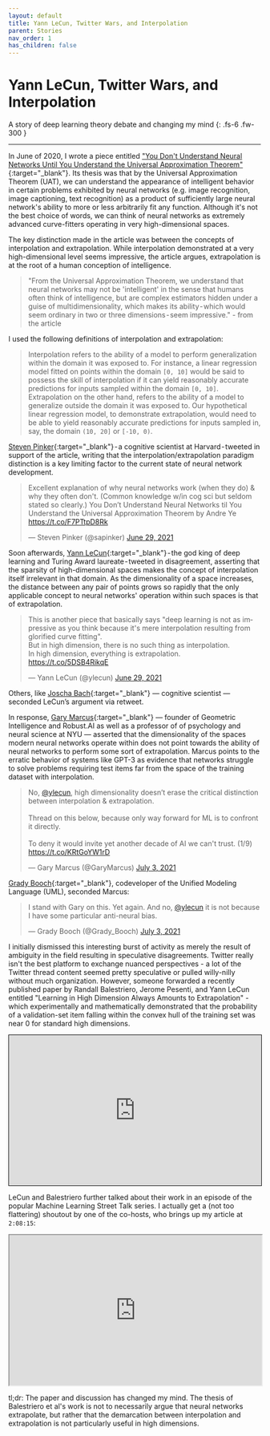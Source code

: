 ```yaml
---
layout: default
title: Yann LeCun, Twitter Wars, and Interpolation
parent: Stories
nav_order: 1
has_children: false
---
```


# Yann LeCun, Twitter Wars, and Interpolation

A story of deep learning theory debate and changing my mind
{: .fs-6 .fw-300 }

---

In June of 2020, I wrote a piece entitled ["You Don't Understand Neural Networks Until You Understand the Universal Approximation Theorem"](https://medium.com/analytics-vidhya/you-dont-understand-neural-networks-until-you-understand-the-universal-approximation-theorem-85b3e7677126?sk=62937adc3de501a7ec005262ac621cfd){:target="_blank"}. Its thesis was that by the Universal Approximation Theorem (UAT), we can understand the appearance of intelligent behavior in certain problems exhibited by neural networks (e.g. image recognition, image captioning, text recognition) as a product of sufficiently large neural network's ability to more or less arbitrarily fit any function. Although it's not the best choice of words, we can think of neural networks as extremely advanced curve-fitters operating in very high-dimensional spaces.

The key distinction made in the article was between the concepts of interpolation and extrapolation. While interpolation demonstrated at a very high-dimensional level seems impressive, the article argues, extrapolation is at the root of a human conception of intelligence.

> "From the Universal Approximation Theorem, we understand that neural networks may not be 'intelligent' in the sense that humans often think of intelligence, but are complex estimators hidden under a guise of multidimensionality, which makes its ability - which would seem ordinary in two or three dimensions - seem impressive." - from the article

I used the following definitions of interpolation and extrapolation:

> Interpolation refers to the ability of a model to perform generalization within the domain it was exposed to. For instance, a linear regression model fitted on points within the domain `[0, 10]` would be said to possess the skill of interpolation if it can yield reasonably accurate predictions for inputs sampled within the domain `[0, 10]`.
> Extrapolation on the other hand, refers to the ability of a model to generalize outside the domain it was exposed to. Our hypothetical linear regression model, to demonstrate extrapolation, would need to be able to yield reasonably accurate predictions for inputs sampled in, say, the domain `(10, 20]` or `[-10, 0)`.

[Steven Pinker](https://twitter.com/sapinker){:target="_blank"} - a cognitive scientist at Harvard - tweeted in support of the article, writing that the interpolation/extrapolation paradigm distinction is a key limiting factor to the current state of neural network development.

<blockquote class="twitter-tweet" data-theme="dark"><p lang="en" dir="ltr">Excellent explanation of why neural networks work (when they do) &amp; why they often don&#39;t. (Common knowledge w/in cog sci but seldom stated so clearly.) You Don’t Understand Neural Networks til You Understand the Universal Approximation Theorem by Andre Ye <a href="https://t.co/F7PTtpD8Rk">https://t.co/F7PTtpD8Rk</a></p>&mdash; Steven Pinker (@sapinker) <a href="https://twitter.com/sapinker/status/1409869656610033681?ref_src=twsrc%5Etfw">June 29, 2021</a></blockquote> <script async src="https://platform.twitter.com/widgets.js" charset="utf-8"></script>

Soon afterwards, [Yann LeCun](https://twitter.com/ylecun){:target="_blank"} - the god king of deep learning and Turing Award laureate - tweeted in disagreement, asserting that the sparsity of high-dimensional spaces makes the concept of interpolation itself irrelevant in that domain. As the dimensionality of a space increases, the distance between any pair of points grows so rapidly that the only applicable concept to neural networks' operation within such spaces is that of extrapolation.

<blockquote class="twitter-tweet" data-theme="dark"><p lang="en" dir="ltr">This is another piece that basically says &quot;deep learning is not as impressive as you think because it&#39;s mere interpolation resulting from glorified curve fitting&quot;.<br>But in high dimension, there is no such thing as interpolation. <br>In high dimension, everything is extrapolation. <a href="https://t.co/5DSB4RikqE">https://t.co/5DSB4RikqE</a></p>&mdash; Yann LeCun (@ylecun) <a href="https://twitter.com/ylecun/status/1409940043951742981?ref_src=twsrc%5Etfw">June 29, 2021</a></blockquote> <script async src="https://platform.twitter.com/widgets.js" charset="utf-8"></script>

Others, like [Joscha Bach](https://twitter.com/Plinz){:target="_blank"} — cognitive scientist — seconded LeCun’s argument via retweet.

In response, [Gary Marcus](https://twitter.com/GaryMarcus){:target="_blank"} — founder of Geometric Intelligence and Robust.AI as well as a professor of of psychology and neural science at NYU — asserted that the dimensionality of the spaces modern neural networks operate within does not point towards the ability of neural networks to perform some sort of extrapolation. Marcus points to the erratic behavior of systems like GPT-3 as evidence that networks struggle to solve problems requiring test items far from the space of the training dataset with interpolation.

<blockquote class="twitter-tweet" data-theme="dark"><p lang="en" dir="ltr">No, <a href="https://twitter.com/ylecun?ref_src=twsrc%5Etfw">@ylecun</a>, high dimensionality doesn’t erase the critical distinction between interpolation &amp; extrapolation. <br><br>Thread on this below, because only way forward for ML is to confront it directly. <br><br>To deny it would invite yet another decade of AI we can&#39;t trust. (1/9) <a href="https://t.co/KRtGoYW1rD">https://t.co/KRtGoYW1rD</a></p>&mdash; Gary Marcus (@GaryMarcus) <a href="https://twitter.com/GaryMarcus/status/1411401507610796032?ref_src=twsrc%5Etfw">July 3, 2021</a></blockquote> <script async src="https://platform.twitter.com/widgets.js" charset="utf-8"></script>

[Grady Booch](https://twitter.com/Grady_Booch){:target="_blank"}, codeveloper of the Unified Modeling Language (UML), seconded Marcus:

<blockquote class="twitter-tweet" data-theme="dark"><p lang="en" dir="ltr">I stand with Gary on this. Yet again. And no, <a href="https://twitter.com/ylecun?ref_src=twsrc%5Etfw">@ylecun</a> it is not because I have some particular anti-neural bias.</p>&mdash; Grady Booch (@Grady_Booch) <a href="https://twitter.com/Grady_Booch/status/1411402260014190594?ref_src=twsrc%5Etfw">July 3, 2021</a></blockquote> <script async src="https://platform.twitter.com/widgets.js" charset="utf-8"></script>

I initially dismissed this interesting burst of activity as merely the result of ambiguity in the field resulting in speculative disagreements. Twitter really isn't the best platform to exchange nuanced perspectives - a lot of the Twitter thread content seemed pretty speculative or pulled willy-nilly without much organization. However, someone forwarded a recently published paper by Randall Balestriero, Jerome Pesenti, and Yann LeCun entitled "Learning in High Dimension Always Amounts to Extrapolation" - which experimentally and mathematically demonstrated that the probability of a validation-set item falling within the convex hull of the training set was near 0 for standard high dimensions.

<iframe src="https://arxiv.org/pdf/2110.09485.pdf" width="100%" height="300" style="border:1px solid black;"></iframe>

LeCun and Balestriero further talked about their work in an episode of the popular Machine Learning Street Talk series. I actually get a (not too flattering) shoutout by one of the co-hosts, who brings up my article at `2:08:15`:

<iframe width="100%" height="300"
src="https://youtu.be/86ib0sfdFtw?t=7695">
</iframe>

tl;dr: The paper and discussion has changed my mind. The thesis of Balestriero et al's work is not to necessarily argue that neural networks extrapolate, but rather that the demarcation between interpolation and extrapolation is not particularly useful in high dimensions.

